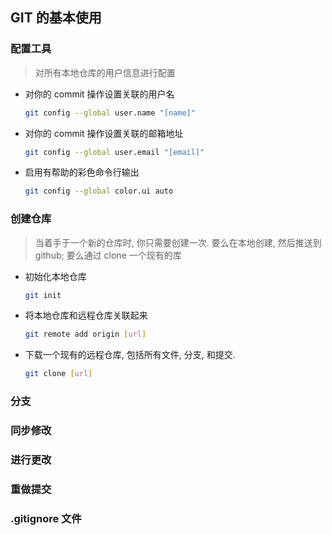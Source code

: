 ## GIT 的基本使用

### 配置工具

> 对所有本地仓库的用户信息进行配置

- 对你的 commit 操作设置关联的用户名

  ```bash
  git config --global user.name "[name]"
  ```

- 对你的 commit 操作设置关联的邮箱地址

  ```bash
  git config --global user.email "[email]"
  ```

- 启用有帮助的彩色命令行输出

  ```bash
  git config --global color.ui auto
  ```

### 创建仓库

> 当着手于一个新的仓库时, 你只需要创建一次. 要么在本地创建, 然后推送到 github; 要么通过 clone 一个现有的库

- 初始化本地仓库

  ```bash
  git init
  ```

- 将本地仓库和远程仓库关联起来

  ```bash
  git remote add origin [url]
  ```

- 下载一个现有的远程仓库, 包括所有文件, 分支, 和提交.

  ```bash
  git clone [url]
  ```

### 分支

### 同步修改
### 进行更改
### 重做提交
### .gitignore 文件
